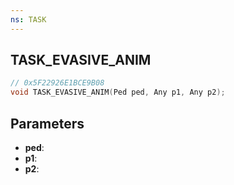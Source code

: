 ```yaml
---
ns: TASK
---
```

## TASK_EVASIVE_ANIM

```c
// 0x5F22926E1BCE9B08
void TASK_EVASIVE_ANIM(Ped ped, Any p1, Any p2);
```

## Parameters
* **ped**:
* **p1**:
* **p2**:
